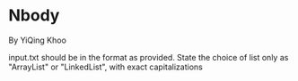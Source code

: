 # Nbody

By YiQing Khoo

input.txt should be in the format as provided. 
State the choice of list only as "ArrayList" or "LinkedList", with exact capitalizations

